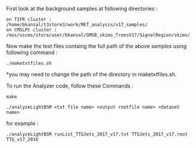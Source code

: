 First look at the background samples at following directories :
```
on TIFR cluster : /home/bkansal/t3store3/work/MET_analysis/v17_samples/
on CMSLPC cluster : /eos/uscms/store/user/bkansal/GMSB_skims_TreesV17/SignalRegion/skims/
```

Now make the text files containg the full path of the above samples using following command :
```
./maketxtfiles.sh
```
*you may need to change the path of the directory in maketxtfiles.sh.


To run the Analyzer code, follow these Commands :
```
make

./analyzeLightBSM <txt file name> <output rootfile name> <dataset name>

```

for example : 
```
./analyzeLightBSM runList_TTGJets_2017_v17.txt TTGJets_2017_v17.root TTG_v17_2016
```
